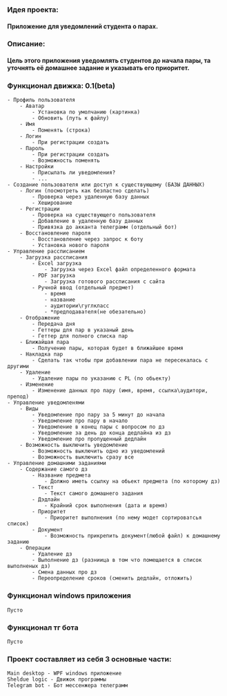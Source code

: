 ### **Идея проекта:**
#### Приложение для уведомлений студента о парах.

### **Описание:**
#### Цель этого приложения уведомлять студентов до начала пары, та уточнять её домашнее задание и указывать его приоритет.

### **Функционал движка:** 0.1(beta)
	- Профиль пользователя
		- Аватар
			- Установка по умолчанию (картинка)
			- Обновить (путь к файлу)
		- Имя
			- Поменять (строка)
		- Логин
			- При регистрации создать
		- Пароль
			- При регистрации создать
			- Возможность поменять
		- Настройки
			- Присылать ли уведомления?
			- ...
	- Создание пользователя или доступ к существующему (БАЗЫ ДАННЫХ)
		- Логин (посмотреть как безпастно сделать)
			- Проверка через удаленную базу данных
			- Хеширование
		- Регистрации
			- Проверка на существующего пользователя
			- Добавление в удаленную базу данных
			- Привязка до акканта телеграмм (отдельный бот)
		- Восстановление пароля
			- Восстановление через запрос к боту
			- Установка нового пароля
	- Управление рассписанием
		- Загрузка рассписания
			- Excel загрузка
				- Загрузка через Excel файл определенного формата
			- PDF загрузка
				- Загрузка готового рассписания с сайта
			- Ручной ввод (отдельный предмет)
				- время
				- название
				- аудитории\гуглкласс
				- *предподавателя(не обезательно)
		- Отображение
			- Передача дня
			- Геттеры для пар в указаный день
			- Геттер для полного списка пар
		- Ближайшая пара
			- Получение пары, которая будет в ближайшее время
		- Накладка пар
			- Сделать так чтобы при добавлении пара не пересекалась с другими
		- Удаление
			- Удаление пары по указанию с PL (по обьекту)
		- Изменение
			- Изменение данных про пару (имя, время, ссылка\аудитори, препод)
	- Управление уведомленями
		- Виды
			- Уведомление про пару за 5 минут до начала
			- Уведомление про пару в начало
			- Уведомление в конец пары с вопросом по дз
			- Уведомление за день до конца дедлайна из дз
			- Уведомление про пропущенный дедлайн
		- Возможность выключить уведомление
			- Возможность выключить одно из уведомлений
			- Возможность выключить сразу все
	- Управление домашними заданиями
		- Содержание самого дз
			- Название предмета
				- Должно иметь ссылку на обьект предмета (по которому дз)
			- Текст
				- Текст самого домашнего задания
			- Дэдлайн
				- Крайний срок выполнения (дата и время)
			- Приоритет
				- Приоритет выполнения (по нему модет сортироватсья список)
			- Документ
				- Возможность прикрепить документ(любой файл) к домашнему заданию
		- Операции
			- Удаление дз
			- Выполнение дз (разниица в том что помещается в список выполненых дз)
			- Смена данных про дз
			- Переопределение сроков (сменить дедлайн, отложить)
		

### **Функционал windows приложения**
	Пусто

### **Функционал тг бота**
	Пусто

	


### Проект составляет из себя 3 основные части:
	Main desktop - WPF windows приложение
	Sheldue logic - Движок программы
	Telegram bot - Бот мессенжера телеграмм
